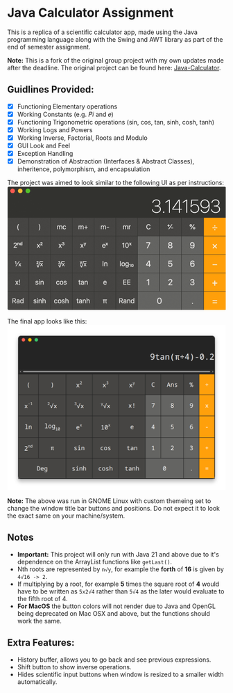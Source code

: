 # Java Calculator Assignment
This is a replica of a scientific calculator app, made using the Java programming language along with the Swing and AWT library as part of the end of semester assignment.  

**Note:** This is a fork of the original group project with my own updates made after the deadline. The original project can be found here: [Java-Calculator](https://github.com/shady-mungai/Java-Calculator).

## Guidlines Provided:
- [x] Functioning Elementary operations
- [x] Working Constants (e.g. 𝑃𝑖 and 𝑒)
- [x] Functioning Trigonometric operations (sin, cos, tan, sinh, cosh, tanh)
- [x] Working Logs and Powers
- [x] Working Inverse, Factorial, Roots and Modulo
- [x] GUI Look and Feel
- [x] Exception Handling
- [x] Demonstration of Abstraction (Interfaces & Abstract Classes), inheritence, polymorphism, and encapsulation

The project was aimed to look similar to the following UI as per instructions:
![UI.png](images/UI.png)

The final app looks like this:
![Final.png](images/Final.png)

**Note:** The above was run in GNOME Linux with custom themeing set to change the window title bar buttons and positions. Do not expect it to look the exact same on your machine/system.


## Notes
- **Important:** This project will only run with Java 21 and above due to it's dependence on the ArrayList functions like `getLast()`.
- Nth roots are represented by `n√y`, for example the **forth** of **16** is given by `4√16 -> 2`.
- If multiplying by a root, for example **5** times the square root of **4** would have to be written as `5x2√4` rather than `5√4` as the later would evaluate to the fifth root of 4.
- **For MacOS** the button colors will not render due to Java and OpenGL being deprecated on Mac OSX and above, but the functions should work the same.

## Extra Features:
- History buffer, allows you to go back and see previous expressions.
- Shift button to show inverse operations.
- Hides scientific input buttons when window is resized to a smaller width automatically.
